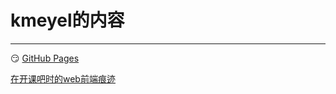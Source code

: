 # kmeyel的内容
---
😏
[GitHub Pages](https://Kmeyel.github.io)

[在开课吧时的web前端痕迹](https://Kmeyel.github.io/kkb)
